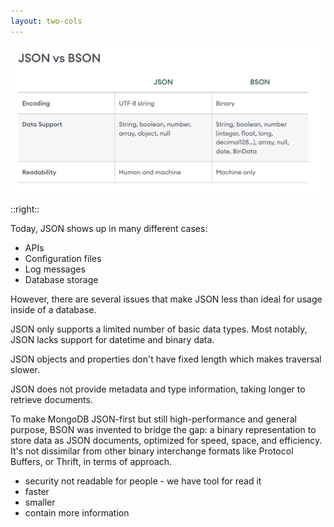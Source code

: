 ```yaml
---
layout: two-cols
---
```

<!-- # JSON vs BSON -->
<!-- ## -->
![JSON vs BSON](./assets/jsonvsbson.png)
<!-- JSON  -->
<!-- https://www.mongodb.com/resources/basics/json-and-bson -->

<!-- BSON specification -->
<!-- https://bsonspec.org/ -->

::right::

Today, JSON shows up in many different cases:
 
* APIs
* Configuration files
* Log messages
* Database storage

However, there are several issues that make JSON less than ideal for usage inside of a database.

JSON only supports a limited number of basic data types. Most notably, JSON lacks support for datetime and binary data.

JSON objects and properties don't have fixed length which makes traversal slower.

JSON does not provide metadata and type information, taking longer to retrieve documents.

To make MongoDB JSON-first but still high-performance and general purpose, BSON was invented to bridge the gap: a binary representation to store data as JSON documents, optimized for speed, space, and efficiency. It's not dissimilar from other binary interchange formats like Protocol Buffers, or Thrift, in terms of approach.

* security not readable for people - we have tool for read it
* faster
* smaller
* contain more information
